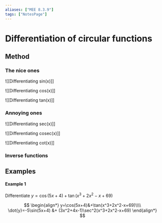 ```yaml
---
aliases: ["MEE 8.3.9"]
tags: ["NotesPage"]
---
```


# Differentiation of circular functions
## Method

### The nice ones

![[Differentiating sin(x)]]

![[Differentiating cos(x)]]

![[Differentiating tan(x)]]

### Annoying ones
![[Differentiating sec(x)]]

![[Differentiating cosec(x)]]

![[Differentiating cot(x)]]

### Inverse functions

## Examples

#### Example 1
Differentiate $y=\cos(5x+4)+\tan(x^3+2x^2-x+69)$

$$ 
\begin{align*}
 y=\cos(5x+4)&+\tan(x^3+2x^2-x+69)\\\\
\dot{y}=-5\sin(5x+4) &+ (3x^2+4x-1)\sec^2(x^3+2x^2-x+69)
\end{align*}
$$


